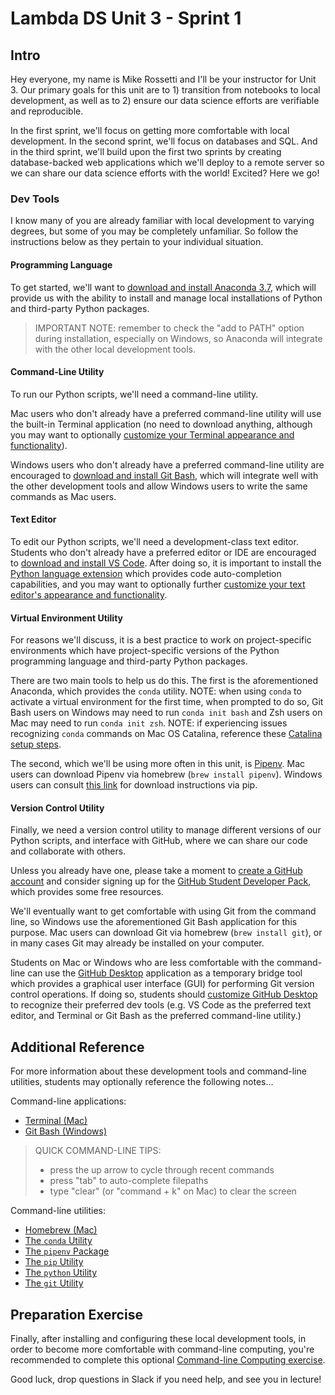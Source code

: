 # Lambda DS Unit 3 - Sprint 1

## Intro

Hey everyone, my name is Mike Rossetti and I'll be your instructor for Unit 3. Our primary goals for this unit are to 1) transition from notebooks to local development, as well as to 2) ensure our data science efforts are verifiable and reproducible.

In the first sprint, we'll focus on getting more comfortable with local development. In the second sprint, we'll focus on databases and SQL. And in the third sprint, we'll build upon the first two sprints by creating database-backed web applications which we'll deploy to a remote server so we can share our data science efforts with the world! Excited? Here we go!

### Dev Tools

I know many of you are already familiar with local development to varying degrees, but some of you may be completely unfamiliar. So follow the instructions below as they pertain to your individual situation.

#### Programming Language

To get started, we'll want to [download and install Anaconda 3.7](https://www.anaconda.com/distribution/), which will provide us with the ability to install and manage local installations of Python and third-party Python packages.

> IMPORTANT NOTE: remember to check the "add to PATH" option during installation, especially on Windows, so Anaconda will integrate with the other local development tools.

#### Command-Line Utility

To run our Python scripts, we'll need a command-line utility.

Mac users who don't already have a preferred command-line utility will use the built-in Terminal application (no need to download anything, although you may want to optionally [customize your Terminal appearance and functionality](https://github.com/prof-rossetti/intro-to-python/blob/master/exercises/command-line-computing/mac-terminal-config.md)).

Windows users who don't already have a preferred command-line utility are encouraged to [download and install Git Bash](https://git-scm.com/downloads), which will integrate well with the other development tools and allow Windows users to write the same commands as Mac users.

#### Text Editor

To edit our Python scripts, we'll need a development-class text editor. Students who don't already have a preferred editor or IDE are encouraged to [download and install VS Code](https://code.visualstudio.com/). After doing so, it is important to install the [Python language extension](https://github.com/prof-rossetti/intro-to-python/blob/master/notes/devtools/vs-code.md#python-syntax-auto-completion) which provides code auto-completion capabilities, and you may want to optionally further [customize your text editor's appearance and functionality](https://github.com/prof-rossetti/intro-to-python/blob/master/notes/devtools/vs-code.md#basic-configuration).

#### Virtual Environment Utility

For reasons we'll discuss, it is a best practice to work on project-specific environments which have project-specific versions of the Python programming language and third-party Python packages.

There are two main tools to help us do this. The first is the aforementioned Anaconda, which provides the `conda` utility. NOTE: when using `conda` to activate a virtual environment for the first time, when prompted to do so, Git Bash users on Windows may need to run `conda init bash` and Zsh users on Mac may need to run `conda init zsh`. NOTE: if experiencing issues recognizing `conda` commands on Mac OS Catalina, reference these [Catalina setup steps](https://github.com/prof-rossetti/intro-to-python/issues/13).

The second, which we'll be using more often in this unit, is [Pipenv](https://pipenv.readthedocs.io/en/latest/). Mac users can download Pipenv via homebrew (`brew install pipenv`). Windows users can consult [this link](https://pipenv.readthedocs.io/en/latest/install/#pragmatic-installation-of-pipenv) for download instructions via pip.

#### Version Control Utility

Finally, we need a version control utility to manage different versions of our Python scripts, and interface with GitHub, where we can share our code and collaborate with others.

Unless you already have one, please take a moment to [create a GitHub account](https://github.com/) and consider signing up for the [GitHub Student Developer Pack](https://education.github.com/pack), which provides some free resources.

We'll eventually want to get comfortable with using Git from the command line, so Windows use the aforementioned Git Bash application for this purpose. Mac users can download Git via homebrew (`brew install git`), or in many cases Git may already be installed on your computer.

Students on Mac or Windows who are less comfortable with the command-line can use the [GitHub Desktop](https://desktop.github.com/) application as a temporary bridge tool which provides a graphical user interface (GUI) for performing Git version control operations. If doing so, students should [customize GitHub Desktop](https://github.com/prof-rossetti/intro-to-python/blob/master/notes/devtools/github-desktop.md#configuration) to recognize their preferred dev tools (e.g. VS Code as the preferred text editor, and Terminal or Git Bash as the preferred command-line utility.)

## Additional Reference

For more information about these development tools and command-line utilities, students may optionally reference the following notes...

Command-line applications:

  + [Terminal (Mac)](https://github.com/prof-rossetti/intro-to-python/blob/master/exercises/command-line-computing/mac-terminal-config.md)
  + [Git Bash (Windows)](https://github.com/prof-rossetti/intro-to-python/blob/master/notes/devtools/git-bash.md)

> QUICK COMMAND-LINE TIPS:
>   + press the up arrow to cycle through recent commands
>   + press "tab" to auto-complete filepaths
>   + type "clear" (or "command + k" on Mac) to clear the screen

Command-line utilities:

  + [Homebrew (Mac)](https://github.com/prof-rossetti/intro-to-python/blob/master/notes/clis/brew.md)
  + [The `conda` Utility](https://github.com/prof-rossetti/intro-to-python/blob/master/notes/clis/conda.md)
  + [The `pipenv` Package](https://github.com/prof-rossetti/intro-to-python/blob/master/notes/python/packages/pipenv.md)
  + [The `pip` Utility](https://github.com/prof-rossetti/intro-to-python/blob/master/notes/clis/pip.md)
  + [The `python` Utility](https://github.com/prof-rossetti/intro-to-python/blob/master/notes/clis/python.md)
  + [The `git` Utility](https://github.com/prof-rossetti/intro-to-python/blob/master/notes/clis/git.md)


## Preparation Exercise

Finally, after installing and configuring these local development tools, in order to become more comfortable with command-line computing, you're recommended to complete this optional [Command-line Computing exercise](https://github.com/prof-rossetti/intro-to-python/tree/master/exercises/command-line-computing).

Good luck, drop questions in Slack if you need help, and see you in lecture!
